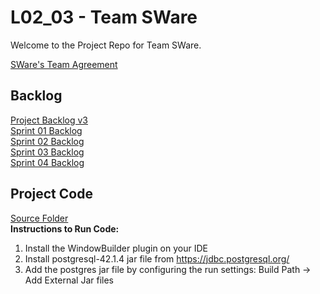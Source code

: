 # L02_03 - Team SWare
Welcome to the Project Repo for Team SWare.

[SWare's Team Agreement](https://github.com/CSCC01F17/L02_03/blob/master/Deliverables/Deliverable_1/Project_Info.pdf) 

## Backlog
[Project Backlog v3](https://github.com/CSCC01F17/L02_03/blob/master/Deliverables/Deliverable_5/Project_Backlog_v3.pdf)  
[Sprint 01 Backlog](https://github.com/CSCC01F17/L02_03/blob/master/Deliverables/Deliverable_3/Sprint_01_Backlog.pdf)  
[Sprint 02 Backlog](https://github.com/CSCC01F17/L02_03/blob/ustory03/Deliverables/Deliverable_4/Sprint_02_Backlog.pdf)  
[Sprint 03 Backlog](https://github.com/CSCC01F17/L02_03/blob/ustory03/Deliverables/Deliverable_4/Sprint_03_Backlog.pdf)  
[Sprint 04 Backlog](https://github.com/CSCC01F17/L02_03/blob/master/Deliverables/Deliverable_5/Sprint_04_Backlog.pdf)  
## Project Code
[Source Folder](https://github.com/CSCC01F17/L02_03/tree/master/U01_Code/src)  
**Instructions to Run Code:**
1. Install the WindowBuilder plugin on your IDE
2. Install postgresql-42.1.4 jar file from https://jdbc.postgresql.org/
3. Add the postgres jar file by configuring the run settings: Build Path -> Add External Jar files

